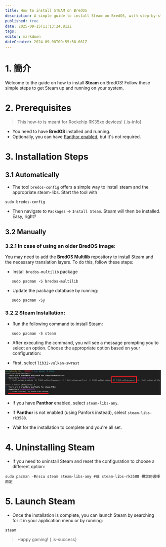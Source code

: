 ```yaml
---
title: How to install STEAM on BredOS
description: A simple guide to install Steam on BredOS, with step-by-step instructions for both Panthor-enabled and non-Panthor configurations.
published: true
date: 2025-09-15T11:13:24.812Z
tags:
editor: markdown
dateCreated: 2024-09-08T09:55:58.661Z
---
```


# 1. 簡介

Welcome to the guide on how to install **Steam** on BredOS! Follow these simple steps to get Steam up and running on your system.

# 2. Prerequisites

> This how-to is meant for Rockchip RK35xx devices!
> {.is-info}

- You need to have **BredOS** installed and running.
- Optionally, you can have [Panthor enabled](/how-to/how-to-setup-panthor), but it's not required.

# 3. Installation Steps

## 3.1 Automatically

- The tool `bredos-config` offers a simple way to install steam and the appropriate steam-libs. Start the tool with

```
sudo bredos-config
```

- Then navigate to `Packages` -> `Install Steam`. Steam will then be installed. Easy, right?

## 3.2 Manually

### 3.2.1 In case of using an older BredOS image:

You may need to add the **BredOS Multilib** repository to install Steam and the necessary translation layers. To do this, follow these steps:

- Install `bredos-multilib` package

```
   sudo pacman -S bredos-multilib
```

- Update the package database by running:

```
   sudo pacman -Sy
```

### 3.2.2 Steam Installation:

- Run the following command to install Steam:

```
   sudo pacman -S steam
```

- After executing the command, you will see a message prompting you to select an option. Choose the appropriate option based on your configuration:

- First, select `lib32-vulkan-swrast`

![steam\\_libs\\_selection.png](/steam_libs_selection.png)

- If you have **Panthor** enabled, select `steam-libs-any`.

- If **Panthor** is not enabled (using Panfork instead), select `steam-libs-rk3588`.

- Wait for the installation to complete and you're all set.

# 4. Uninstalling Steam

- If you need to uninstall Steam and reset the configuration to choose a different option:

```
sudo pacman -Rnscu steam steam-libs-any #或 steam-libs-rk3588 視您的選擇而定
```

# 5. Launch Steam

- Once the installation is complete, you can launch Steam by searching for it in your application menu or by running:

```
steam
```

> Happy gaming!
> {.is-success}

